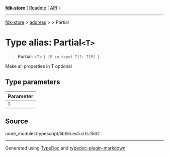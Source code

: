 [**fdk-store**](../../../README.md) ( [Readme](../../../README.md) \| [API](../../../API.md) )

---

[fdk-store](../../../API.md) > [address](../../README.md) > [<internal>](../README.md) > Partial

# Type alias: Partial`<T>`

> **Partial**: \<`T`\> `{ [P in keyof T]?: T[P] }`

Make all properties in T optional

## Type parameters

| Parameter |
| :-------- |
| `T`       |

## Source

node_modules/typescript/lib/lib.es5.d.ts:1562

---

Generated using [TypeDoc](https://typedoc.org/) and [typedoc-plugin-markdown](https://www.npmjs.com/package/typedoc-plugin-markdown)
